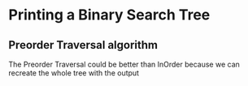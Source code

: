 # Printing a Binary Search Tree
## Preorder Traversal algorithm
The Preorder Traversal could be better than InOrder because we can recreate the whole tree with the output